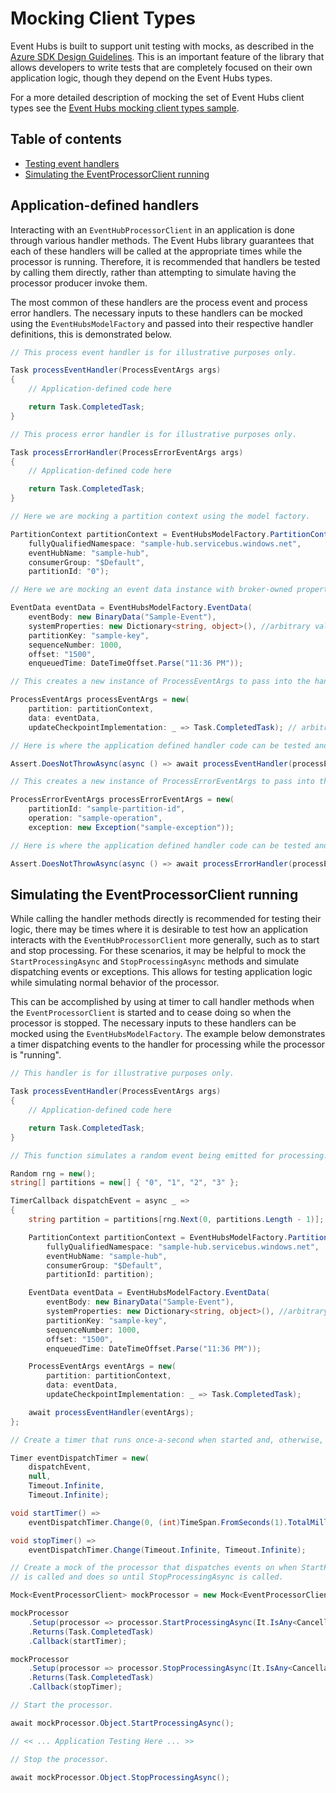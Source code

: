 # Mocking Client Types

Event Hubs is built to support unit testing with mocks, as described in the [Azure SDK Design Guidelines](https://azure.github.io/azure-sdk/dotnet_introduction.html#dotnet-mocking). This is an important feature of the library that allows developers to write tests that are completely focused on their own application logic, though they depend on the Event Hubs types.

For a more detailed description of mocking the set of Event Hubs client types see the [Event Hubs mocking client types sample](https://github.com/Azure/azure-sdk-for-net/blob/main/sdk/eventhub/Azure.Messaging.EventHubs/samples/Sample11_MockingClientTypes.md).

## Table of contents

- [Testing event handlers](#application-defined-handlers)
- [Simulating the EventProcessorClient running](#simulating-the-eventprocessorclient-running)

## Application-defined handlers

Interacting with an `EventHubProcessorClient` in an application is done through various handler methods. The Event Hubs library guarantees that each of these handlers will be called at the appropriate times while the processor is running. Therefore, it is recommended that handlers be tested by calling them directly, rather than attempting to simulate having the processor producer invoke them.

The most common of these handlers are the process event and process error handlers. The necessary inputs to these handlers can be mocked using the `EventHubsModelFactory` and passed into their respective handler definitions, this is demonstrated below.

```C# Snippet:EventHubs_Sample08_CallingHandlersDirectly
// This process event handler is for illustrative purposes only.

Task processEventHandler(ProcessEventArgs args)
{
    // Application-defined code here

    return Task.CompletedTask;
}

// This process error handler is for illustrative purposes only.

Task processErrorHandler(ProcessErrorEventArgs args)
{
    // Application-defined code here

    return Task.CompletedTask;
}

// Here we are mocking a partition context using the model factory.

PartitionContext partitionContext = EventHubsModelFactory.PartitionContext(
    fullyQualifiedNamespace: "sample-hub.servicebus.windows.net",
    eventHubName: "sample-hub",
    consumerGroup: "$Default",
    partitionId: "0");

// Here we are mocking an event data instance with broker-owned properties populated.

EventData eventData = EventHubsModelFactory.EventData(
    eventBody: new BinaryData("Sample-Event"),
    systemProperties: new Dictionary<string, object>(), //arbitrary value
    partitionKey: "sample-key",
    sequenceNumber: 1000,
    offset: "1500",
    enqueuedTime: DateTimeOffset.Parse("11:36 PM"));

// This creates a new instance of ProcessEventArgs to pass into the handler directly.

ProcessEventArgs processEventArgs = new(
    partition: partitionContext,
    data: eventData,
    updateCheckpointImplementation: _ => Task.CompletedTask); // arbitrary value

// Here is where the application defined handler code can be tested and validated.

Assert.DoesNotThrowAsync(async () => await processEventHandler(processEventArgs));

// This creates a new instance of ProcessErrorEventArgs to pass into the handler directly.

ProcessErrorEventArgs processErrorEventArgs = new(
    partitionId: "sample-partition-id",
    operation: "sample-operation",
    exception: new Exception("sample-exception"));

// Here is where the application defined handler code can be tested and validated.

Assert.DoesNotThrowAsync(async () => await processErrorHandler(processErrorEventArgs));
```
## Simulating the EventProcessorClient running

While calling the handler methods directly is recommended for testing their logic, there may be times where it is desirable to test how an application interacts with the `EventHubProcessorClient` more generally, such as to start and stop processing.  For these scenarios, it may be helpful to mock the `StartProcessingAsync` and `StopProcessingAsync` methods and simulate dispatching events or exceptions.  This allows for testing application logic while simulating normal behavior of the processor.

This can be accomplished by using at timer to call handler methods when the `EventProcessorClient` is started and to cease doing so when the processor is stopped.  The necessary inputs to these handlers can be mocked using the `EventHubsModelFactory`.  The example below demonstrates a timer dispatching events to the handler for processing while the processor is "running".

```C# Snippet:EventHubs_Sample08_CallingHandlersOnAnInterval
// This handler is for illustrative purposes only.

Task processEventHandler(ProcessEventArgs args)
{
    // Application-defined code here

    return Task.CompletedTask;
}

// This function simulates a random event being emitted for processing.

Random rng = new();
string[] partitions = new[] { "0", "1", "2", "3" };

TimerCallback dispatchEvent = async _ =>
{
    string partition = partitions[rng.Next(0, partitions.Length - 1)];

    PartitionContext partitionContext = EventHubsModelFactory.PartitionContext(
        fullyQualifiedNamespace: "sample-hub.servicebus.windows.net",
        eventHubName: "sample-hub",
        consumerGroup: "$Default",
        partitionId: partition);

    EventData eventData = EventHubsModelFactory.EventData(
        eventBody: new BinaryData("Sample-Event"),
        systemProperties: new Dictionary<string, object>(), //arbitrary value
        partitionKey: "sample-key",
        sequenceNumber: 1000,
        offset: "1500",
        enqueuedTime: DateTimeOffset.Parse("11:36 PM"));

    ProcessEventArgs eventArgs = new(
        partition: partitionContext,
        data: eventData,
        updateCheckpointImplementation: _ => Task.CompletedTask);

    await processEventHandler(eventArgs);
};

// Create a timer that runs once-a-second when started and, otherwise, sits idle.

Timer eventDispatchTimer = new(
    dispatchEvent,
    null,
    Timeout.Infinite,
    Timeout.Infinite);

void startTimer() =>
    eventDispatchTimer.Change(0, (int)TimeSpan.FromSeconds(1).TotalMilliseconds);

void stopTimer() =>
    eventDispatchTimer.Change(Timeout.Infinite, Timeout.Infinite);

// Create a mock of the processor that dispatches events on when StartProcessingAsync
// is called and does so until StopProcessingAsync is called.

Mock<EventProcessorClient> mockProcessor = new Mock<EventProcessorClient>();

mockProcessor
    .Setup(processor => processor.StartProcessingAsync(It.IsAny<CancellationToken>()))
    .Returns(Task.CompletedTask)
    .Callback(startTimer);

mockProcessor
    .Setup(processor => processor.StopProcessingAsync(It.IsAny<CancellationToken>()))
    .Returns(Task.CompletedTask)
    .Callback(stopTimer);

// Start the processor.

await mockProcessor.Object.StartProcessingAsync();

// << ... Application Testing Here ... >>

// Stop the processor.

await mockProcessor.Object.StopProcessingAsync();
```